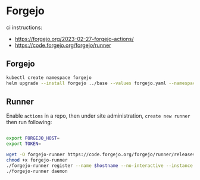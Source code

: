 # Forgejo

ci instructions:

- <https://forgejo.org/2023-02-27-forgejo-actions/>
- <https://code.forgejo.org/forgejo/runner>

## Forgejo

```bash
kubectl create namespace forgejo
helm upgrade --install forgejo ../base --values forgejo.yaml --namespace forgejo
```

## Runner

Enable `actions` in a repo, then under site administration, `create new runner` then run following:

```bash

export FORGEJO_HOST=
export TOKEN=

wget -O forgejo-runner https://code.forgejo.org/forgejo/runner/releases/download/v3.0.0/forgejo-runner-3.0.0-linux-amd64
chmod +x forgejo-runner
./forgejo-runner register --name $hostname --no-interactive --instance $FORGEJO_HOST --token $TOKEN
./forgejo-runner daemon
```